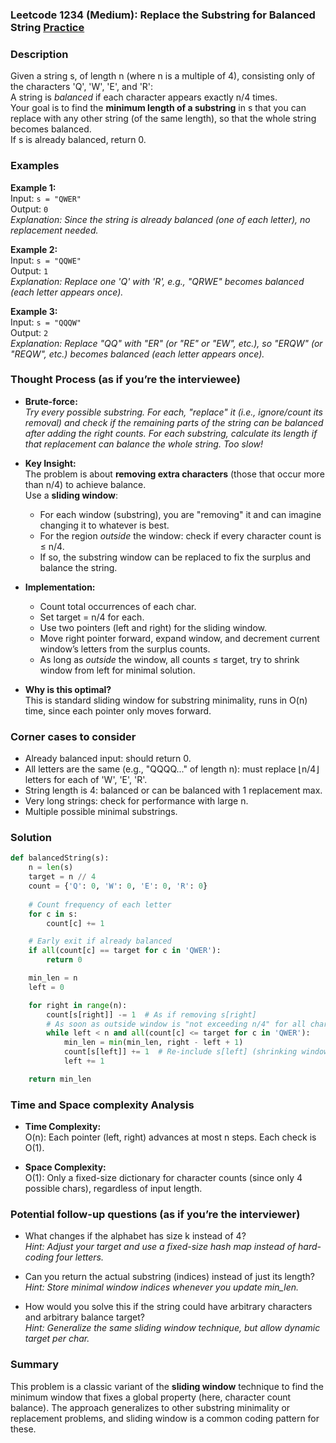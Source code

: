 ### Leetcode 1234 (Medium): Replace the Substring for Balanced String [Practice](https://leetcode.com/problems/replace-the-substring-for-balanced-string)

### Description  
Given a string s, of length n (where n is a multiple of 4), consisting only of the characters 'Q', 'W', 'E', and 'R':  
A string is *balanced* if each character appears exactly n/4 times.  
Your goal is to find the **minimum length of a substring** in s that you can replace with any other string (of the same length), so that the whole string becomes balanced.  
If s is already balanced, return 0.

### Examples  

**Example 1:**  
Input: `s = "QWER"`  
Output: `0`  
*Explanation: Since the string is already balanced (one of each letter), no replacement needed.*

**Example 2:**  
Input: `s = "QQWE"`  
Output: `1`  
*Explanation: Replace one 'Q' with 'R', e.g., "QRWE" becomes balanced (each letter appears once).*

**Example 3:**  
Input: `s = "QQQW"`  
Output: `2`  
*Explanation: Replace "QQ" with "ER" (or "RE" or "EW", etc.), so "ERQW" (or "REQW", etc.) becomes balanced (each letter appears once).*

### Thought Process (as if you’re the interviewee)  
- **Brute-force:**  
  *Try every possible substring. For each, "replace" it (i.e., ignore/count its removal) and check if the remaining parts of the string can be balanced after adding the right counts. For each substring, calculate its length if that replacement can balance the whole string. Too slow!*

- **Key Insight:**  
  The problem is about **removing extra characters** (those that occur more than n/4) to achieve balance.  
  Use a **sliding window**:  
    - For each window (substring), you are "removing" it and can imagine changing it to whatever is best.
    - For the region *outside* the window: check if every character count is ≤ n/4.
    - If so, the substring window can be replaced to fix the surplus and balance the string.

- **Implementation:**
  - Count total occurrences of each char.
  - Set target = n/4 for each.
  - Use two pointers (left and right) for the sliding window.
  - Move right pointer forward, expand window, and decrement current window’s letters from the surplus counts.
  - As long as *outside* the window, all counts ≤ target, try to shrink window from left for minimal solution.

- **Why is this optimal?**  
  This is standard sliding window for substring minimality, runs in O(n) time, since each pointer only moves forward.

### Corner cases to consider  
- Already balanced input: should return 0.
- All letters are the same (e.g., "QQQQ..." of length n): must replace ⌊n/4⌋ letters for each of 'W', 'E', 'R'.
- String length is 4: balanced or can be balanced with 1 replacement max.
- Very long strings: check for performance with large n.
- Multiple possible minimal substrings.

### Solution

```python
def balancedString(s):
    n = len(s)
    target = n // 4
    count = {'Q': 0, 'W': 0, 'E': 0, 'R': 0}
    
    # Count frequency of each letter
    for c in s:
        count[c] += 1

    # Early exit if already balanced
    if all(count[c] == target for c in 'QWER'):
        return 0

    min_len = n
    left = 0

    for right in range(n):
        count[s[right]] -= 1  # As if removing s[right]
        # As soon as outside window is "not exceeding n/4" for all chars, try to shrink from left
        while left < n and all(count[c] <= target for c in 'QWER'):
            min_len = min(min_len, right - left + 1)
            count[s[left]] += 1  # Re-include s[left] (shrinking window)
            left += 1

    return min_len
```

### Time and Space complexity Analysis  

- **Time Complexity:**  
  O(n): Each pointer (left, right) advances at most n steps. Each check is O(1).

- **Space Complexity:**  
  O(1): Only a fixed-size dictionary for character counts (since only 4 possible chars), regardless of input length.

### Potential follow-up questions (as if you’re the interviewer)  

- What changes if the alphabet has size k instead of 4?  
  *Hint: Adjust your target and use a fixed-size hash map instead of hard-coding four letters.*

- Can you return the actual substring (indices) instead of just its length?  
  *Hint: Store minimal window indices whenever you update min_len.*

- How would you solve this if the string could have arbitrary characters and arbitrary balance target?  
  *Hint: Generalize the same sliding window technique, but allow dynamic target per char.*

### Summary
This problem is a classic variant of the **sliding window** technique to find the minimum window that fixes a global property (here, character count balance). The approach generalizes to other substring minimality or replacement problems, and sliding window is a common coding pattern for these.
